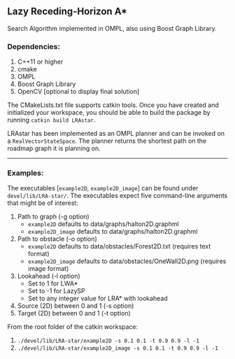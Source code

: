 ## Lazy Receding-Horizon A*

Search Algorithm implemented in OMPL, also using Boost Graph Library.

### Dependencies:
1. C++11 or higher
2. cmake
3. OMPL
4. Boost Graph Library
5. OpenCV [optional to display final solution]

The CMakeLists.txt file supports catkin tools. Once you have created and initialized your workspace, 
you should be able to build the package by running `catkin build LRAstar`.

LRAstar has been implemented as an OMPL planner and can be invoked on a `RealVectorStateSpace`.
The planner returns the shortest path on the roadmap graph it is planning on.

------

### Examples:
The executables [`example2D`, `example2D_image`] can be found under `devel/lib/LRA-star/`.
The executables expect five command-line arguments that might be of interest:
1. Path to graph (-g option) 
	- `example2D` defaults to data/graphs/halton2D.graphml
	- `example2D_image` defaults to data/graphs/halton2D.graphml
2. Path to obstacle (-o option) 
	- `example2D` defaults to data/obstacles/Forest2D.txt (requires text format)
	- `example2D_image` defaults to data/obstacles/OneWall2D.png (requires image format)
3. Lookahead (-l option) 
	- Set to 1 for LWA*
	- Set to -1 for LazySP
	- Set to any integer value for LRA* with lookahead
4. Source (2D) between 0 and 1 (-s option) 
5. Target (2D) between 0 and 1 (-t option) 

From the root folder of the catkin workspace:
1. `./devel/lib/LRA-star/example2D -s 0.1 0.1 -t 0.9 0.9 -l -1`
2. `./devel/lib/LRA-star/example2D_image -s 0.1 0.1 -t 0.9 0.9 -l -1`
